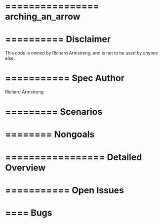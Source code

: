 ================
arching_an_arrow
================

==========
Disclaimer
==========
This code is owned by Richard Armstrong, and is not to be used by anyone else.

===========
Spec Author
===========
Richard Armstrong

=========
Scenarios
=========


========
Nongoals
========


=================
Detailed Overview
=================


===========
Open Issues
===========


====
Bugs
====


